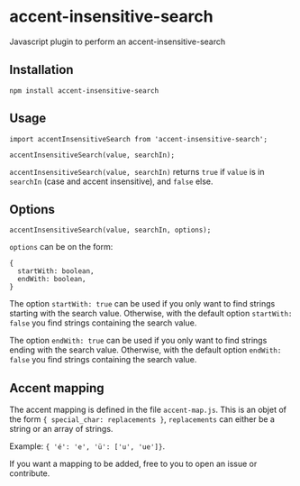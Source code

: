 # accent-insensitive-search
Javascript plugin to perform an accent-insensitive-search

## Installation

```
npm install accent-insensitive-search
```

## Usage

```
import accentInsensitiveSearch from 'accent-insensitive-search';

accentInsensitiveSearch(value, searchIn);
```

`accentInsensitiveSearch(value, searchIn)` returns `true` if `value` is in `searchIn` (case and accent insensitive), and
`false` else.

## Options

```
accentInsensitiveSearch(value, searchIn, options);
```
`options` can be on the form:
```
{
  startWith: boolean,
  endWith: boolean,
}
```

The option `startWith: true` can be used if you only want to find strings starting with the search value. Otherwise, with the default option `startWith: false` you find strings containing the search value.

The option `endWith: true` can be used if you only want to find strings ending with the search value. Otherwise, with the default option `endWith: false` you find strings containing the search value.

## Accent mapping

The accent mapping is defined in the file `accent-map.js`. This is an objet of the form
`{ special_char: replacements }`, `replacements` can either be a string or an array of strings.

Example: `{ 'é': 'e', 'ü': ['u', 'ue']}`.

If you want a mapping to be added, free to you to open an issue or contribute.
